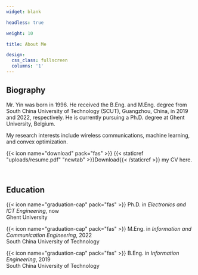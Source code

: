 ```yaml
---
widget: blank

headless: true

weight: 10

title: About Me

design:
  css_class: fullscreen
  columns: '1'
---
```


## **Biography**

Mr. Yin was born in 1996. He received the B.Eng. and M.Eng. degree from South China University of Technology (SCUT), Guangzhou, China, in 2019 and 2022, respectively. He is currently pursuing a Ph.D. degree at Ghent University, Belgium.

My research interests include wireless communications, machine learning, and convex optimization.

{{< icon name="download" pack="fas" >}} {{< staticref "uploads/resume.pdf" "newtab" >}}Download{{< /staticref >}} my CV here.

<br>

## **Education**

{{< icon name="graduation-cap" pack="fas" >}} Ph.D. in *Electronics and ICT Engineering*, now\
Ghent University

{{< icon name="graduation-cap" pack="fas" >}} M.Eng. in *Information and Communication Engineering*, 2022\
South China University of Technology

{{< icon name="graduation-cap" pack="fas" >}} B.Eng. in *Information Engineering*, 2019\
South China University of Technology
